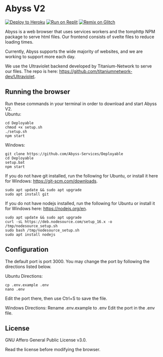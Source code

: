 # Abyss V2
<a target="_blank" href="https://heroku.com/deploy/?template=https://github.com/abyss-services/Deployable"><img alt="Deploy to Heroku" src="https://binbashbanana.github.io/deploy-buttons/buttons/remade/heroku.svg"></a>
<a target="_blank" href="https://replit.com/github/abyss-services/Deployable"><img alt="Run on Replit" src="https://binbashbanana.github.io/deploy-buttons/buttons/remade/replit.svg"></a>
<a target="_blank" href="https://glitch.com/edit/#!/import/github/abyss-services/Deployable"><img alt="Remix on Glitch" src="https://binbashbanana.github.io/deploy-buttons/buttons/remade/glitch.svg"></a>
                            
   Abyss is a web browser that uses services workers and the tomphttp NPM package to serve html files. Our frontend consists of svelte files to reduce loading times.

Currently, Abyss supports the wide majority of websites, and we are working to support more each day.

We use the Ultraviolet backend developed by Titanium-Network to serve our files. The repo is here: https://github.com/titaniumnetwork-dev/Ultraviolet.

## Running the browser
Run these commands in your terminal in order to download and start Abyss V2.                            
Ubuntu:
```git clone https://github.com/Abyss-Services/Deployable
cd Deployable
chmod +x setup.sh
./setup.sh
npm start
```
Windows:
```
git clone https://github.com/Abyss-Services/Deployable
cd Deployable
setup.bat
npm start
```
If you do not have git installed, run the following for Ubuntu, or install it here for Windows: https://git-scm.com/downloads.
```shell
sudo apt update && sudo apt upgrade
sudo apt install git
```
If you do not have nodejs installed, run the following for Ubuntu or install it for Windows here: https://nodejs.org/en.
```shell
sudo apt update && sudo apt upgrade
curl -sL https://deb.nodesource.com/setup_16.x -o /tmp/nodesource_setup.sh
sudo bash /tmp/nodesource_setup.sh
sudo apt install nodejs
```

## Configuration
The default port is port 3000. You may change the port by following the directions listed below.

Ubuntu Directions:
```shell
cp .env.example .env
nano .env
```
Edit the port there, then use Ctrl+S to save the file.

Windows Directions:
Rename .env.example to .env
Edit the port in the .env file.

## License

GNU Affero General Public License v3.0.

Read the license before modifying the browser.
